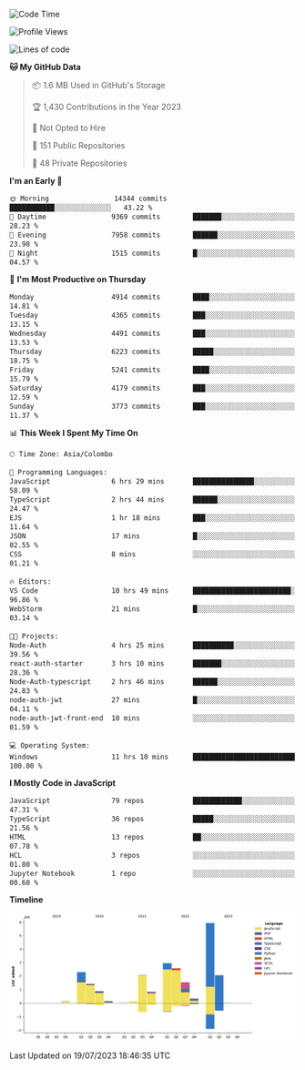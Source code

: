
<!--START_SECTION:waka-->
![Code Time](http://img.shields.io/badge/Code%20Time-1%2C163%20hrs%2047%20mins-blue)

![Profile Views](http://img.shields.io/badge/Profile%20Views-0-blue)

![Lines of code](https://img.shields.io/badge/From%20Hello%20World%20I%27ve%20Written-23.3%20million%20lines%20of%20code-blue)

**🐱 My GitHub Data** 

> 📦 1.6 MB Used in GitHub's Storage 
 > 
> 🏆 1,430 Contributions in the Year 2023
 > 
> 🚫 Not Opted to Hire
 > 
> 📜 151 Public Repositories 
 > 
> 🔑 48 Private Repositories 
 > 
**I'm an Early 🐤** 

```text
🌞 Morning                14344 commits       ███████████░░░░░░░░░░░░░░   43.22 % 
🌆 Daytime                9369 commits        ███████░░░░░░░░░░░░░░░░░░   28.23 % 
🌃 Evening                7958 commits        ██████░░░░░░░░░░░░░░░░░░░   23.98 % 
🌙 Night                  1515 commits        █░░░░░░░░░░░░░░░░░░░░░░░░   04.57 % 
```
📅 **I'm Most Productive on Thursday** 

```text
Monday                   4914 commits        ████░░░░░░░░░░░░░░░░░░░░░   14.81 % 
Tuesday                  4365 commits        ███░░░░░░░░░░░░░░░░░░░░░░   13.15 % 
Wednesday                4491 commits        ███░░░░░░░░░░░░░░░░░░░░░░   13.53 % 
Thursday                 6223 commits        █████░░░░░░░░░░░░░░░░░░░░   18.75 % 
Friday                   5241 commits        ████░░░░░░░░░░░░░░░░░░░░░   15.79 % 
Saturday                 4179 commits        ███░░░░░░░░░░░░░░░░░░░░░░   12.59 % 
Sunday                   3773 commits        ███░░░░░░░░░░░░░░░░░░░░░░   11.37 % 
```


📊 **This Week I Spent My Time On** 

```text
🕑︎ Time Zone: Asia/Colombo

💬 Programming Languages: 
JavaScript               6 hrs 29 mins       ███████████████░░░░░░░░░░   58.09 % 
TypeScript               2 hrs 44 mins       ██████░░░░░░░░░░░░░░░░░░░   24.47 % 
EJS                      1 hr 18 mins        ███░░░░░░░░░░░░░░░░░░░░░░   11.64 % 
JSON                     17 mins             █░░░░░░░░░░░░░░░░░░░░░░░░   02.55 % 
CSS                      8 mins              ░░░░░░░░░░░░░░░░░░░░░░░░░   01.21 % 

🔥 Editors: 
VS Code                  10 hrs 49 mins      ████████████████████████░   96.86 % 
WebStorm                 21 mins             █░░░░░░░░░░░░░░░░░░░░░░░░   03.14 % 

🐱‍💻 Projects: 
Node-Auth                4 hrs 25 mins       ██████████░░░░░░░░░░░░░░░   39.56 % 
react-auth-starter       3 hrs 10 mins       ███████░░░░░░░░░░░░░░░░░░   28.36 % 
Node-Auth-typescript     2 hrs 46 mins       ██████░░░░░░░░░░░░░░░░░░░   24.83 % 
node-auth-jwt            27 mins             █░░░░░░░░░░░░░░░░░░░░░░░░   04.11 % 
node-auth-jwt-front-end  10 mins             ░░░░░░░░░░░░░░░░░░░░░░░░░   01.59 % 

💻 Operating System: 
Windows                  11 hrs 10 mins      █████████████████████████   100.00 % 
```

**I Mostly Code in JavaScript** 

```text
JavaScript               79 repos            ████████████░░░░░░░░░░░░░   47.31 % 
TypeScript               36 repos            █████░░░░░░░░░░░░░░░░░░░░   21.56 % 
HTML                     13 repos            ██░░░░░░░░░░░░░░░░░░░░░░░   07.78 % 
HCL                      3 repos             ░░░░░░░░░░░░░░░░░░░░░░░░░   01.80 % 
Jupyter Notebook         1 repo              ░░░░░░░░░░░░░░░░░░░░░░░░░   00.60 % 
```



**Timeline**

![Lines of Code chart](https://raw.githubusercontent.com/ccweerasinghe1994/ccweerasinghe1994/master/assets/bar_graph.png)


 Last Updated on 19/07/2023 18:46:35 UTC
<!--END_SECTION:waka-->
